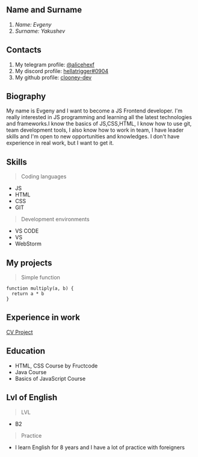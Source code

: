 ## **Name and Surname**
1. *Name: Evgeny*
2. *Surname: Yakushev*
## **Contacts**
1. My telegram profile: [@alicehexf](https://t.me/alicehexf)
2. My discord profile: [hellatrigger#0904](https://discordapp.com/users/919484999001067540/)
3. My github profile: [clooney-dev](https://github.com/Clooney-dev)
## **Biography**
My name is Evgeny and I want to become a JS Frontend developer. I'm really interested in JS programming and learning all the latest technologies and frameworks.I know the basics of JS,CSS,HTML, I know how to use git, team development tools, I also know how to work in team, I have leader skills and I'm open to new opportunities and knowledges. I don't have experience in real work, but I want to get it.
## **Skills**
> Coding languages
+ JS
+ HTML
+ CSS
+ GIT
> Development environments
+ VS CODE
+ VS
+ WebStorm
## **My projects**
> Simple function
```
function multiply(a, b) {
  return a * b
} ​
```
## **Experience in work**
[CV Project](https://github.com/Clooney-dev/rsschool-cv)
## **Education**
+ HTML, CSS Course by Fructcode
+ Java Course
+ Basics of JavaScript Course
## **Lvl of English**
> LVL
+ B2
> Practice
+ I learn English for 8 years and I have a lot of practice with foreigners
